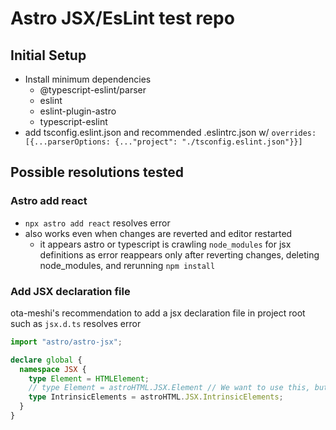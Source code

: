 # Astro JSX/EsLint test repo

## Initial Setup

- Install minimum dependencies
  - @typescript-eslint/parser
  - eslint
  - eslint-plugin-astro
  - typescript-eslint
- add tsconfig.eslint.json and recommended .eslintrc.json w/ `overrides: [{...parserOptions: {..."project": "./tsconfig.eslint.json"}}]`

## Possible resolutions tested

### Astro add react

- `npx astro add react` resolves error
- also works even when changes are reverted and editor restarted
  - it appears astro or typescript is crawling `node_modules` for jsx definitions as error reappears only after reverting changes, deleting node_modules, and rerunning `npm install`

### Add JSX declaration file

ota-meshi's recommendation to add a jsx declaration file in project root such as `jsx.d.ts` resolves error

```ts
import "astro/astro-jsx";

declare global {
  namespace JSX {
    type Element = HTMLElement;
    // type Element = astroHTML.JSX.Element // We want to use this, but it is defined as any.
    type IntrinsicElements = astroHTML.JSX.IntrinsicElements;
  }
}
```
